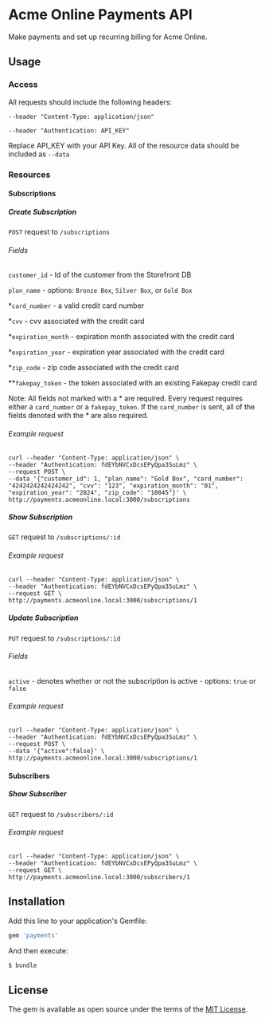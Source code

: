 # Acme Online Payments API
Make payments and set up recurring billing for Acme Online.

## Usage

### Access

All requests should include the following headers:

`--header "Content-Type: application/json"`

`--header "Authentication: API_KEY"`

Replace API_KEY with your API Key. All of the resource data should be included as `--data`

### Resources

#### Subscriptions

##### Create Subscription

`POST` request to `/subscriptions`

###### Fields

`customer_id` - Id of the customer from the Storefront DB

`plan_name` - options: `Bronze Box`, `Silver Box`, or `Gold Box` 

*`card_number` - a valid credit card number
 
*`cvv` - cvv associated with the credit card

*`expiration_month` - expiration month associated with the credit card

*`expiration_year` - expiration year associated with the credit card

*`zip_code` - zip code associated with the credit card

**`fakepay_token` - the token associated with an existing Fakepay credit card
  
Note: 
All fields not marked with a * are required. Every request requires either a `card_number` or a `fakepay_token`. If the `card_number` is sent, all of the fields denoted with the * are also required.

###### Example request

```
curl --header "Content-Type: application/json" \
--header "Authentication: fdEYbNVCxDcsEPyQpa3SuLmz" \
--request POST \
--data '{"customer_id": 1, "plan_name": "Gold Box", "card_number": "4242424242424242", "cvv": "123", "expiration_month": "01", "expiration_year": "2024", "zip_code": "10045"}' \
http://payments.acmeonline.local:3000/subscriptions
```

##### Show Subscription

`GET` request to `/subscriptions/:id`

###### Example request

```
curl --header "Content-Type: application/json" \
--header "Authentication: fdEYbNVCxDcsEPyQpa3SuLmz" \
--request GET \
http://payments.acmeonline.local:3000/subscriptions/1
```

##### Update Subscription

`PUT` request to `/subscriptions/:id`

###### Fields

`active` - denotes whether or not the subscription is active - options: `true` or `false`

###### Example request

```
curl --header "Content-Type: application/json" \
--header "Authentication: fdEYbNVCxDcsEPyQpa3SuLmz" \
--request POST \
--data '{"active":false}' \
http://payments.acmeonline.local:3000/subscriptions/1
```

#### Subscribers

##### Show Subscriber

`GET` request to `/subscribers/:id`

###### Example request

```
curl --header "Content-Type: application/json" \
--header "Authentication: fdEYbNVCxDcsEPyQpa3SuLmz" \
--request GET \
http://payments.acmeonline.local:3000/subscribers/1
```

## Installation
Add this line to your application's Gemfile:

```ruby
gem 'payments'
```

And then execute:
```bash
$ bundle
```

## License
The gem is available as open source under the terms of the [MIT License](https://opensource.org/licenses/MIT).
